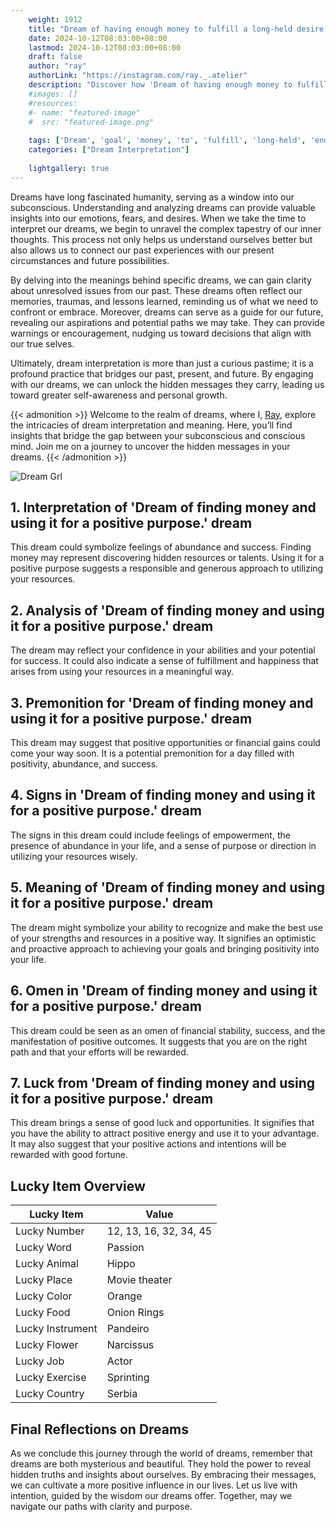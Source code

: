 ```yaml
---
    weight: 1912
    title: "Dream of having enough money to fulfill a long-held desire or goal."  # Assuming 'title' column exists
    date: 2024-10-12T08:03:00+08:00
    lastmod: 2024-10-12T08:03:00+08:00
    draft: false
    author: "ray"
    authorLink: "https://instagram.com/ray._.atelier"
    description: "Discover how 'Dream of having enough money to fulfill a long-held desire or goal.' can interpret your future and uncover its significant meanings in your life."
    #images: []
    #resources:
    #- name: "featured-image"
    #  src: "featured-image.png"
    
    tags: ['Dream', 'goal', 'money', 'to', 'fulfill', 'long-held', 'enough', 'having', 'desire']
    categories: ["Dream Interpretation"]
    
    lightgallery: true
---
```

    
Dreams have long fascinated humanity, serving as a window into our subconscious. Understanding and analyzing dreams can provide valuable insights into our emotions, fears, and desires. When we take the time to interpret our dreams, we begin to unravel the complex tapestry of our inner thoughts. This process not only helps us understand ourselves better but also allows us to connect our past experiences with our present circumstances and future possibilities.

By delving into the meanings behind specific dreams, we can gain clarity about unresolved issues from our past. These dreams often reflect our memories, traumas, and lessons learned, reminding us of what we need to confront or embrace. Moreover, dreams can serve as a guide for our future, revealing our aspirations and potential paths we may take. They can provide warnings or encouragement, nudging us toward decisions that align with our true selves.

Ultimately, dream interpretation is more than just a curious pastime; it is a profound practice that bridges our past, present, and future. By engaging with our dreams, we can unlock the hidden messages they carry, leading us toward greater self-awareness and personal growth.

{{< admonition >}}
Welcome to the realm of dreams, where I, [Ray](https://instagram.com/ray._.atelier), explore the intricacies of dream interpretation and meaning. Here, you’ll find insights that bridge the gap between your subconscious and conscious mind. Join me on a journey to uncover the hidden messages in your dreams.
{{< /admonition >}}

![Dream Grl](https://cdn.pixabay.com/photo/2017/11/02/03/35/gothic-2910057_1280.jpg "Dream Grl")

## 1. Interpretation of 'Dream of finding money and using it for a positive purpose.' dream
 This dream could symbolize feelings of abundance and success. Finding money may represent discovering hidden resources or talents. Using it for a positive purpose suggests a responsible and generous approach to utilizing your resources.

## 2. Analysis of 'Dream of finding money and using it for a positive purpose.' dream
 The dream may reflect your confidence in your abilities and your potential for success. It could also indicate a sense of fulfillment and happiness that arises from using your resources in a meaningful way.

## 3. Premonition for 'Dream of finding money and using it for a positive purpose.' dream
 This dream may suggest that positive opportunities or financial gains could come your way soon. It is a potential premonition for a day filled with positivity, abundance, and success.

## 4. Signs in 'Dream of finding money and using it for a positive purpose.' dream
 The signs in this dream could include feelings of empowerment, the presence of abundance in your life, and a sense of purpose or direction in utilizing your resources wisely.

## 5. Meaning of 'Dream of finding money and using it for a positive purpose.' dream
 The dream might symbolize your ability to recognize and make the best use of your strengths and resources in a positive way. It signifies an optimistic and proactive approach to achieving your goals and bringing positivity into your life.

## 6. Omen in 'Dream of finding money and using it for a positive purpose.' dream
 This dream could be seen as an omen of financial stability, success, and the manifestation of positive outcomes. It suggests that you are on the right path and that your efforts will be rewarded.

## 7. Luck from 'Dream of finding money and using it for a positive purpose.' dream
 This dream brings a sense of good luck and opportunities. It signifies that you have the ability to attract positive energy and use it to your advantage. It may also suggest that your positive actions and intentions will be rewarded with good fortune.

## Lucky Item Overview
| Lucky Item          | Value              |
|---------------|--------------------|
| Lucky Number        | 12, 13, 16, 32, 34, 45  |
| Lucky Word          | Passion |
| Lucky Animal        | Hippo |
| Lucky Place         | Movie theater     |
| Lucky Color         | Orange     |
| Lucky Food          | Onion Rings      |
| Lucky Instrument    | Pandeiro |
| Lucky Flower        | Narcissus    |
| Lucky Job           | Actor       |
| Lucky Exercise      | Sprinting  |
| Lucky Country       | Serbia    |


##  Final Reflections on Dreams

As we conclude this journey through the world of dreams, remember that dreams are both mysterious and beautiful. They hold the power to reveal hidden truths and insights about ourselves. By embracing their messages, we can cultivate a more positive influence in our lives. Let us live with intention, guided by the wisdom our dreams offer. Together, may we navigate our paths with clarity and purpose.
